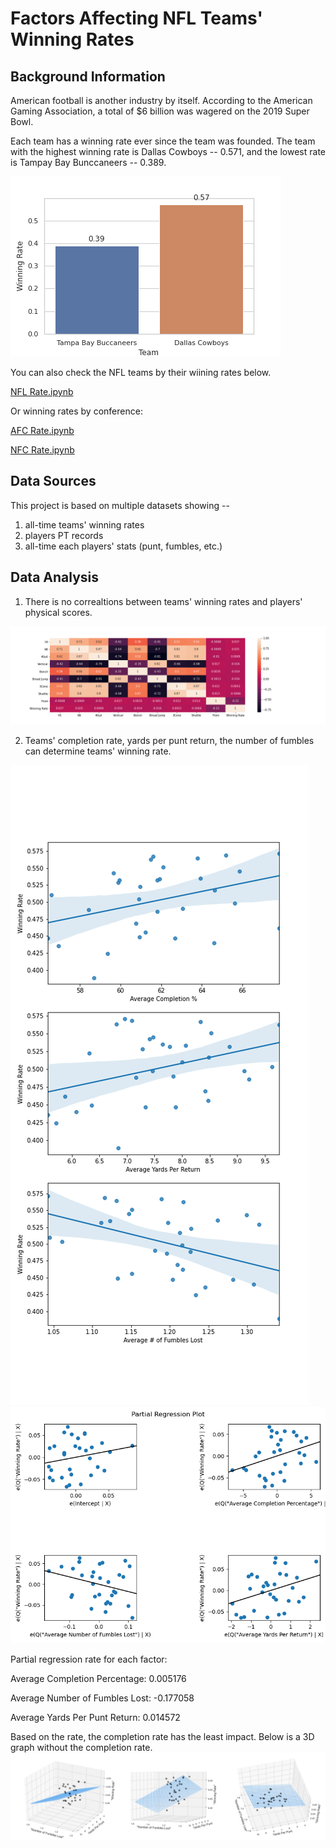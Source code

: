 # Factors Affecting NFL Teams' Winning Rates

## Background Information

American football is another industry by itself. According to the American Gaming Association, a total of $6 billion was wagered on the 2019 Super Bowl.

Each team has a winning rate ever since the team was founded. The team with the highest winning rate is Dallas Cowboys -- 0.571, and the lowest rate is Tampay Bay Bunccaneers -- 0.389. 


![lowhigh](/img/lowhigh.png)


You can also check the NFL teams by their wiining rates below.


[NFL Rate.ipynb](https://github.com/gratefullee/NFL_WinningRate/blob/main/img/NFL_WinningRate.png)

Or winning rates by conference:


[AFC Rate.ipynb](https://github.com/gratefullee/NFL_WinningRate/blob/main/img/AFC_WinningRate.png)

[NFC Rate.ipynb](https://github.com/gratefullee/NFL_WinningRate/blob/main/img/NFC_WinningRate.png)


## Data Sources
This project is based on multiple datasets showing -- 
1) all-time teams' winning rates
2) players PT records
3) all-time each players' stats (punt, fumbles, etc.)


## Data Analysis

1. There is no correaltions between teams' winning rates and players' physical scores. 

![correlations](/img/PTCorr.png)

2. Teams' completion rate, yards per punt return, the number of fumbles can determine teams' winning rate.

![SingleFactor](/img/SingleFeature.png)
![PartialRegression](/img/PartialRegression.png)

Partial regression rate for each factor: 

Average Completion Percentage: 0.005176

Average Number of Fumbles Lost: -0.177058

Average Yards Per Punt Return: 0.014572

Based on the rate, the completion rate has the least impact. 
Below is a 3D graph without the completion rate. 
![3DPartialR](/img/3DPartialR.png)


